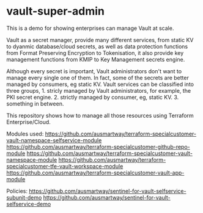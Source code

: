 # vault-super-admin
This is a demo for showing enterprises can manage Vault at scale.

Vault as a secret manager, provide many different services, from static KV to dyanmic database/cloud secrets, as well as data protection functions from Format Preserving Encryption to Tokenisation, it also provide key management functions from KMIP to Key Management secrets engine.

Although every secret is important, Vault administrators don't want to manage every single one of them. In fact, some of the secrets are better managed by consumers, eg static KV.  Vault services can be classified into three groups, 1. stricly managed by Vault administrators, for example, the PKI secret engine. 2. strictly managed by consumer, eg, static KV. 3. something in between.

This repository shows how to manage all those resources using Terraform Enterprise/Cloud.

Modules used:
https://github.com/ausmartway/terraform-specialcustomer-vault-namespace-selfservice-module
https://github.com/ausmartway/terraform-specialcustomer-github-repo-module
https://github.com/ausmartway/terraform-specialcustomer-vault-namespace-module
https://github.com/ausmartway/terraform-specialcustomer-tfe-vault-workspace-module
https://github.com/ausmartway/terraform-specialcustomer-vault-app-module

Policies:
https://github.com/ausmartway/sentinel-for-vault-selfservice-subunit-demo
https://github.com/ausmartway/sentinel-for-vault-selfservice-demo


